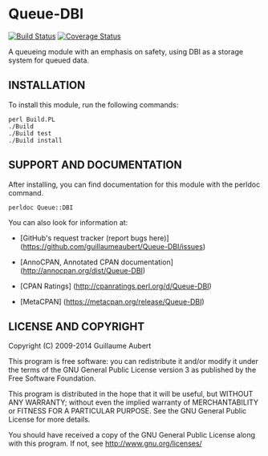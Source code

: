 Queue-DBI
=========

[![Build Status](https://travis-ci.org/guillaumeaubert/Queue-DBI.png?branch=master)](https://travis-ci.org/guillaumeaubert/Queue-DBI)
[![Coverage Status](https://coveralls.io/repos/guillaumeaubert/Queue-DBI/badge.png?branch=master)](https://coveralls.io/r/guillaumeaubert/Queue-DBI?branch=master)

A queueing module with an emphasis on safety, using DBI as a storage system
for queued data.


INSTALLATION
------------

To install this module, run the following commands:

	perl Build.PL
	./Build
	./Build test
	./Build install


SUPPORT AND DOCUMENTATION
-------------------------

After installing, you can find documentation for this module with the
perldoc command.

	perldoc Queue::DBI


You can also look for information at:

 * [GitHub's request tracker (report bugs here)]
   (https://github.com/guillaumeaubert/Queue-DBI/issues)

 * [AnnoCPAN, Annotated CPAN documentation]
   (http://annocpan.org/dist/Queue-DBI)

 * [CPAN Ratings]
   (http://cpanratings.perl.org/d/Queue-DBI)

 * [MetaCPAN]
   (https://metacpan.org/release/Queue-DBI)


LICENSE AND COPYRIGHT
---------------------

Copyright (C) 2009-2014 Guillaume Aubert

This program is free software: you can redistribute it and/or modify it under
the terms of the GNU General Public License version 3 as published by the Free
Software Foundation.

This program is distributed in the hope that it will be useful, but WITHOUT ANY
WARRANTY; without even the implied warranty of MERCHANTABILITY or FITNESS FOR A
PARTICULAR PURPOSE. See the GNU General Public License for more details.

You should have received a copy of the GNU General Public License along with
this program. If not, see http://www.gnu.org/licenses/

